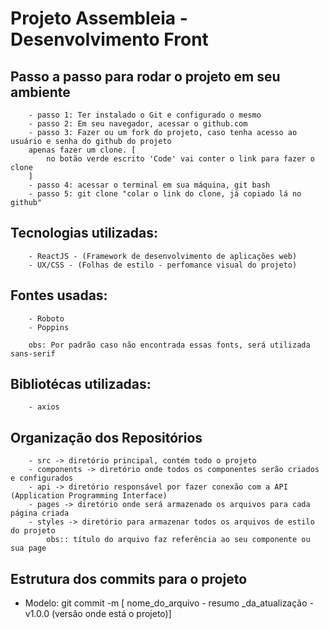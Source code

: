 # Projeto Assembleia - Desenvolvimento Front 

## Passo a passo para rodar o projeto em seu ambiente
        - passo 1: Ter instalado o Git e configurado o mesmo
        - passo 2: Em seu navegador, acessar o github.com
        - passo 3: Fazer ou um fork do projeto, caso tenha acesso ao usuário e senha do github do projeto
        apenas fazer um clone. [
            no botão verde escrito 'Code' vai conter o link para fazer o clone
        ]
        - passo 4: acessar o terminal em sua máquina, git bash
        - passo 5: git clone "colar o link do clone, já copiado lá no github"
## Tecnologias utilizadas:
        - ReactJS - (Framework de desenvolvimento de aplicações web)
        - UX/CSS - (Folhas de estilo - perfomance visual do projeto)

## Fontes usadas:
        - Roboto
        - Poppins

        obs: Por padrão caso não encontrada essas fonts, será utilizada sans-serif
## Bibliotécas utilizadas:
        - axios
## Organização dos Repositórios

        - src -> diretório principal, contém todo o projeto
        - components -> diretório onde todos os componentes serão criados e configurados
        - api -> diretório responsável por fazer conexão com a API (Application Programming Interface)
        - pages -> diretório onde será armazenado os arquivos para cada página criada
        - styles -> diretório para armazenar todos os arquivos de estilo do projeto
            obs:: título do arquivo faz referência ao seu componente ou sua page

## Estrutura dos commits para o projeto

* Modelo: git commit -m [ nome_do_arquivo - resumo
    _da_atualização - v1.0.0 (versão onde está o projeto)]